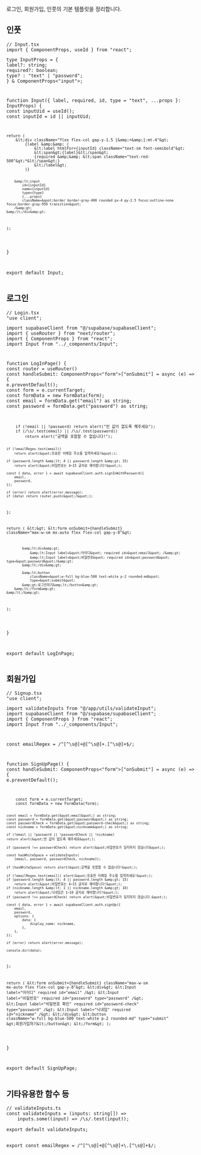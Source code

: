 <p data-ke-size="size16">로그인, 회원가입, 인풋의 기본 템플릿을 정리합니다.</p>
<h2 data-ke-size="size26">인풋</h2>
<pre class="javascript"><code>// Input.tsx
import { ComponentProps, useId } from "react";
<p>type InputProps = {
label?: string;
required?: boolean;
type? : &quot;text&quot; | &quot;password&quot;;
} &amp; ComponentProps&lt;&quot;input&quot;&gt;;</p>
<p>function Input({ label, required, id, type = &quot;text&quot;, ...props }: InputProps) {
const inputUid = useId();
const inputId = id || inputUid;</p>
<pre><code>return (
    &amp;lt;div className=&quot;flex flex-col gap-y-1.5 [&amp;amp;+&amp;amp;]:mt-4&quot;&amp;gt;
        {label &amp;amp;&amp;amp; (
            &amp;lt;label htmlFor={inputId} className=&quot;text-sm font-semibold&quot;&amp;gt;
            &amp;lt;span&amp;gt;{label}&amp;lt;/span&amp;gt;
            {required &amp;amp;&amp;amp; &amp;lt;span className=&quot;text-red-500&quot;&amp;gt;*&amp;lt;/span&amp;gt;}
            &amp;lt;/label&amp;gt;
        )}

        &amp;lt;input
            id={inputId}
            name={inputId}
            type={type}
            {...props}
            className=&quot;border border-gray-400 rounded px-4 py-2.5 focus:outline-none focus:border-gray-950 transition&quot;
        /&amp;gt;
    &amp;lt;/div&amp;gt;
);
</code></pre>
<p>}</p>
<p>export default Input;</code></pre></p>
<h2 data-ke-size="size26">로그인</h2>
<pre class="stata"><code>// Login.tsx
"use client";
<p>import supabaseClient from &quot;@/supabase/supabaseClient&quot;;
import { useRouter } from &quot;next/router&quot;;
import { ComponentProps } from &quot;react&quot;;
import Input from &quot;../_components/Input&quot;;</p>
<p>function LogInPage() {
const router = useRouter()
const handleSubmit: ComponentProps&lt;&quot;form&quot;&gt;[&quot;onSubmit&quot;] = async (e) =&gt; {
e.preventDefault();
const form = e.currentTarget;
const formData = new FormData(form);
const email = formData.get(&quot;email&quot;) as string;
const password = formData.get(&quot;password&quot;) as string;</p>
<pre><code>    if (!email || !password) return alert(&quot;빈 값이 없도록 해주세요&quot;);
    if (/\s/.test(email) || /\s/.test(password)) 
        return alert(&quot;공백을 포함할 수 없습니다!&quot;);

    if (!emailRegex.test(email)) 
        return alert(&quot;유효한 이메일 주소를 입력하세요!&quot;);

    if (password.length &amp;lt; 4 || password.length &amp;gt; 15) 
        return alert(&quot;비밀번호는 4~15 글자로 해야합니다!&quot;);

    const { data, error } = await supabaseClient.auth.signInWithPassword({
        email,
        password,
    });

    if (error) return alert(error.message);
    if (data) return router.push(&quot;/&quot;);
};

return (
    &amp;lt;&amp;gt;
        &amp;lt;form 
            onSubmit={handleSubmit} 
            className=&quot;max-w-sm mx-auto flex flex-col gap-y-8&quot;&amp;gt;

            &amp;lt;div&amp;gt;
                &amp;lt;Input label=&quot;아이디&quot; required id=&quot;email&quot; /&amp;gt;
                &amp;lt;Input label=&quot;비밀번호&quot; required id=&quot;password&quot; type=&quot;password&quot;/&amp;gt;
            &amp;lt;/div&amp;gt;

            &amp;lt;button 
                className=&quot;w-full bg-blue-500 text-white p-2 rounded-md&quot;
                type=&quot;submit&quot;
            &amp;gt;로그인하기&amp;lt;/button&amp;gt;
        &amp;lt;/form&amp;gt;
    &amp;lt;/&amp;gt;
);
</code></pre>
<p>}</p>
<p>export default LogInPage;</code></pre></p>
<h2 data-ke-size="size26">회원가입</h2>
<pre class="stata"><code>// Signup.tsx
"use client";
<p>import validateInputs from &quot;@/app/utils/validateInput&quot;;
import supabaseClient from &quot;@/supabase/supabaseClient&quot;;
import { ComponentProps } from &quot;react&quot;;
import Input from &quot;../_components/Input&quot;;</p>
<p>const emailRegex = /^[^\s@]+@[^\s@]+.[^\s@]+$/;</p>
<p>function SignUpPage() {
const handleSubmit: ComponentProps&lt;&quot;form&quot;&gt;[&quot;onSubmit&quot;] = async (e) =&gt; {
e.preventDefault();</p>
<pre><code>    const form = e.currentTarget;
    const formData = new FormData(form);

    const email = formData.get(&quot;email&quot;) as string;
    const password = formData.get(&quot;password&quot;) as string;
    const passwordCheck = formData.get(&quot;password-check&quot;) as string;
    const nickname = formData.get(&quot;nickname&quot;) as string;

    if (!email || !password || !passwordCheck || !nickname) 
    return alert(&quot;빈 값이 없도록 해주세요&quot;);

    if (password !== passwordCheck) return alert(&quot;비밀번호가 일치하지 않습니다&quot;);

    const hasWhiteSpace = validateInputs(
        [email, password, passwordCheck, nickname]);

    if (hasWhiteSpace) return alert(&quot;공백을 포함할 수 없습니다!&quot;);

    if (!emailRegex.test(email)) alert(&quot;유효한 이메일 주소를 입력하세요!&quot;);
    if (password.length &amp;lt; 4 || password.length &amp;gt; 15) 
        return alert(&quot;비밀번호는 4~15 글자로 해야합니다!&quot;);
    if (nickname.length &amp;lt; 1 || nickname.length &amp;gt; 10) 
        return alert(&quot;닉네임은 1~10 글자로 해야합니다!&quot;);
    if (password !== passwordCheck) return alert(&quot;비밀번호가 일치하지 않습니다.&quot;);

    const { data, error } = await supabaseClient.auth.signUp({
        email,
        password,
        options: {
            data: {
                display_name: nickname,
            },
        },
    });

    if (error) return alert(error.message);

    console.dir(data);
};

return (
    &amp;lt;form 
        onSubmit={handleSubmit} 
        className=&quot;max-w-sm mx-auto flex flex-col gap-y-8&quot;&amp;gt;
        &amp;lt;div&amp;gt;
            &amp;lt;Input label=&quot;아이디&quot; required id=&quot;email&quot; /&amp;gt;
            &amp;lt;Input label=&quot;비밀번호&quot; required id=&quot;password&quot; type=&quot;password&quot; /&amp;gt;
            &amp;lt;Input label=&quot;비밀번호 확인&quot; 
                required id=&quot;password-check&quot; type=&quot;password&quot; /&amp;gt;
            &amp;lt;Input label=&quot;닉네임&quot; required id=&quot;nickname&quot; /&amp;gt;
        &amp;lt;/div&amp;gt;
        &amp;lt;button 
            className=&quot;w-full bg-blue-500 text-white p-2 rounded-md&quot; 
            type=&quot;submit&quot;
        &amp;gt;회원가입하기&amp;lt;/button&amp;gt;
    &amp;lt;/form&amp;gt;
);
</code></pre>
<p>}</p>
<p>export default SignUpPage;</code></pre></p>
<h2 data-ke-size="size26">기타유용한 함수 등</h2>
<pre class="coffeescript"><code>// validateInputs.ts
const validateInputs = (inputs: string[]) =&gt; 
    inputs.some((input) =&gt; /\s/.test(input));
<p>export default validateInputs;</code></pre></p>
<pre class="autoit"><code>export const emailRegex = /^[^\s@]+@[^\s@]+\.[^\s@]+$/;</code></pre>